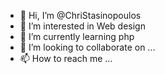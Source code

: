 - 👋 Hi, I’m @ChriStasinopoulos
- 👀 I’m interested in Web design
- 🌱 I’m currently learning php
- 💞️ I’m looking to collaborate on ...
- 📫 How to reach me ...

<!---
ChriStasinopoulos/ChriStasinopoulos is a ✨ special ✨ repository because its `README.md` (this file) appears on your GitHub profile.
You can click the Preview link to take a look at your changes.
--->
